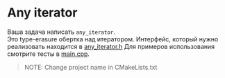 # Any iterator

Ваша задача написать `any_iterator`.  
Это type-erasure обертка над итератором. Интерфейс, который нужно реализовать находится в [any_iterator.h](./any_iterator.h) Для примеров использования смотрите тесты в [main.cpp](./main.cpp).
 
> NOTE: Change project name in CMakeLists.txt
